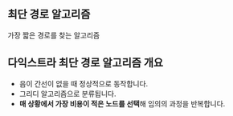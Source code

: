 ## 최단 경로 알고리즘
가장 짧은 경로를 찾는 알고리즘

## 다익스트라 최단 경로 알고리즘 개요
- 음이 간선이 없을 때 정상적으로 동작합니다.
- 그리디 알고리즘으로 분류됩니다.
- **매 상황에서 가장 비용이 적은 노드를 선택**해 임의의 과정을 반복합니다.

## 
